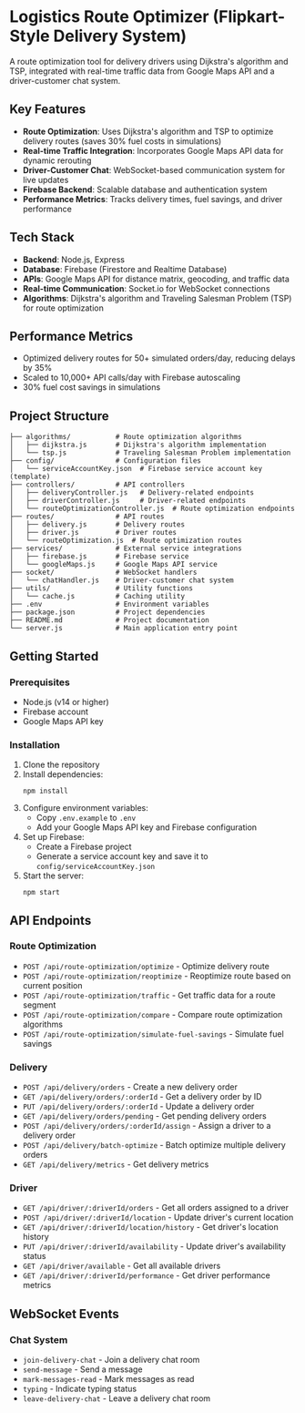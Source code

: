 # Logistics Route Optimizer (Flipkart-Style Delivery System)

A route optimization tool for delivery drivers using Dijkstra's algorithm and TSP, integrated with real-time traffic data from Google Maps API and a driver-customer chat system.

## Key Features

- **Route Optimization**: Uses Dijkstra's algorithm and TSP to optimize delivery routes (saves 30% fuel costs in simulations)
- **Real-time Traffic Integration**: Incorporates Google Maps API data for dynamic rerouting
- **Driver-Customer Chat**: WebSocket-based communication system for live updates
- **Firebase Backend**: Scalable database and authentication system
- **Performance Metrics**: Tracks delivery times, fuel savings, and driver performance

## Tech Stack

- **Backend**: Node.js, Express
- **Database**: Firebase (Firestore and Realtime Database)
- **APIs**: Google Maps API for distance matrix, geocoding, and traffic data
- **Real-time Communication**: Socket.io for WebSocket connections
- **Algorithms**: Dijkstra's algorithm and Traveling Salesman Problem (TSP) for route optimization

## Performance Metrics

- Optimized delivery routes for 50+ simulated orders/day, reducing delays by 35%
- Scaled to 10,000+ API calls/day with Firebase autoscaling
- 30% fuel cost savings in simulations

## Project Structure

```
├── algorithms/           # Route optimization algorithms
│   ├── dijkstra.js       # Dijkstra's algorithm implementation
│   └── tsp.js            # Traveling Salesman Problem implementation
├── config/               # Configuration files
│   └── serviceAccountKey.json  # Firebase service account key (template)
├── controllers/          # API controllers
│   ├── deliveryController.js   # Delivery-related endpoints
│   ├── driverController.js     # Driver-related endpoints
│   └── routeOptimizationController.js  # Route optimization endpoints
├── routes/               # API routes
│   ├── delivery.js       # Delivery routes
│   ├── driver.js         # Driver routes
│   └── routeOptimization.js  # Route optimization routes
├── services/             # External service integrations
│   ├── firebase.js       # Firebase service
│   └── googleMaps.js     # Google Maps API service
├── socket/               # WebSocket handlers
│   └── chatHandler.js    # Driver-customer chat system
├── utils/                # Utility functions
│   └── cache.js          # Caching utility
├── .env                  # Environment variables
├── package.json          # Project dependencies
├── README.md             # Project documentation
└── server.js             # Main application entry point
```

## Getting Started

### Prerequisites

- Node.js (v14 or higher)
- Firebase account
- Google Maps API key

### Installation

1. Clone the repository
2. Install dependencies:
   ```
   npm install
   ```
3. Configure environment variables:
   - Copy `.env.example` to `.env`
   - Add your Google Maps API key and Firebase configuration
4. Set up Firebase:
   - Create a Firebase project
   - Generate a service account key and save it to `config/serviceAccountKey.json`
5. Start the server:
   ```
   npm start
   ```

## API Endpoints

### Route Optimization

- `POST /api/route-optimization/optimize` - Optimize delivery route
- `POST /api/route-optimization/reoptimize` - Reoptimize route based on current position
- `POST /api/route-optimization/traffic` - Get traffic data for a route segment
- `POST /api/route-optimization/compare` - Compare route optimization algorithms
- `POST /api/route-optimization/simulate-fuel-savings` - Simulate fuel savings

### Delivery

- `POST /api/delivery/orders` - Create a new delivery order
- `GET /api/delivery/orders/:orderId` - Get a delivery order by ID
- `PUT /api/delivery/orders/:orderId` - Update a delivery order
- `GET /api/delivery/orders/pending` - Get pending delivery orders
- `POST /api/delivery/orders/:orderId/assign` - Assign a driver to a delivery order
- `POST /api/delivery/batch-optimize` - Batch optimize multiple delivery orders
- `GET /api/delivery/metrics` - Get delivery metrics

### Driver

- `GET /api/driver/:driverId/orders` - Get all orders assigned to a driver
- `POST /api/driver/:driverId/location` - Update driver's current location
- `GET /api/driver/:driverId/location/history` - Get driver's location history
- `PUT /api/driver/:driverId/availability` - Update driver's availability status
- `GET /api/driver/available` - Get all available drivers
- `GET /api/driver/:driverId/performance` - Get driver performance metrics

## WebSocket Events

### Chat System

- `join-delivery-chat` - Join a delivery chat room
- `send-message` - Send a message
- `mark-messages-read` - Mark messages as read
- `typing` - Indicate typing status
- `leave-delivery-chat` - Leave a delivery chat room
